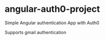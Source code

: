 # angular-auth0-project

Simple Angular authentication App with Auth0

Supports gmail authentication
